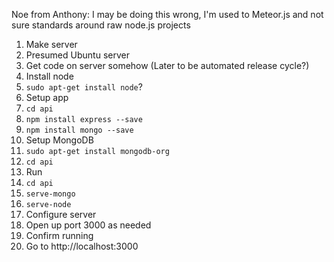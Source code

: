 Noe from Anthony: I may be doing this wrong, I'm used to Meteor.js and not sure standards around raw node.js projects

1. Make server
 1. Presumed Ubuntu server
1. Get code on server somehow (Later to be automated release cycle?)
1. Install node
 1. ```sudo apt-get install node```?
1. Setup app
 1. ```cd api```
 1. ```npm install express --save```
 1. ```npm install mongo --save```
1. Setup MongoDB
 1. ```sudo apt-get install mongodb-org```
 1. ```cd api```
1. Run
 1. ```cd api```
 1. ```serve-mongo```
 1. ```serve-node```
1. Configure server
 1. Open up port 3000 as needed
1. Confirm running
 1. Go to http://localhost:3000
